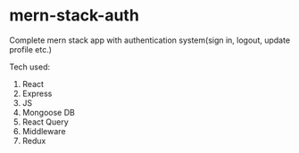 # mern-stack-auth
Complete mern stack app with authentication system(sign in, logout, update profile etc.) 

Tech used:

1. React
2. Express
3. JS
4. Mongoose DB
5. React Query
6. Middleware
7. Redux
